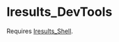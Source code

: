 Iresults_DevTools
=================

Requires [Iresults_Shell](https://git.iresults.li/git/iresults/Iresults_Shell.git).
